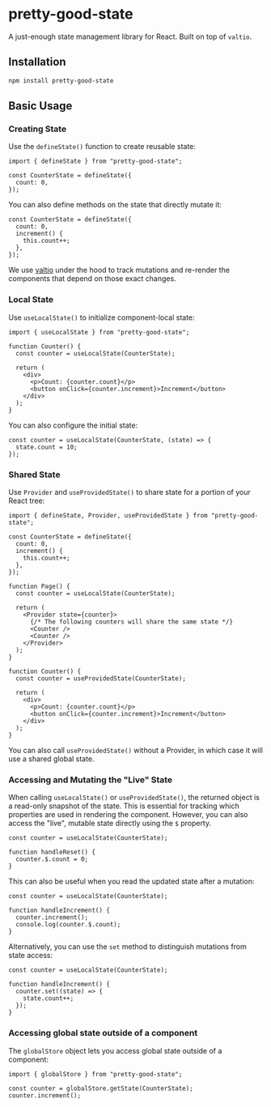 # pretty-good-state

A just-enough state management library for React. Built on top of `valtio`.

## Installation

```bash
npm install pretty-good-state
```

## Basic Usage

### Creating State

Use the `defineState()` function to create reusable state:

```tsx
import { defineState } from "pretty-good-state";

const CounterState = defineState({
  count: 0,
});
```

You can also define methods on the state that directly mutate it:

```tsx
const CounterState = defineState({
  count: 0,
  increment() {
    this.count++;
  },
});
```

We use [valtio](https://github.com/pmndrs/valtio) under the hood to
track mutations and re-render the components that depend on those exact changes.

### Local State

Use `useLocalState()` to initialize component-local state:

```tsx
import { useLocalState } from "pretty-good-state";

function Counter() {
  const counter = useLocalState(CounterState);

  return (
    <div>
      <p>Count: {counter.count}</p>
      <button onClick={counter.increment}>Increment</button>
    </div>
  );
}
```

You can also configure the initial state:

```tsx
const counter = useLocalState(CounterState, (state) => {
  state.count = 10;
});
```

### Shared State

Use `Provider` and `useProvidedState()` to share state for a portion
of your React tree:

```tsx
import { defineState, Provider, useProvidedState } from "pretty-good-state";

const CounterState = defineState({
  count: 0,
  increment() {
    this.count++;
  },
});

function Page() {
  const counter = useLocalState(CounterState);

  return (
    <Provider state={counter}>
      {/* The following counters will share the same state */}
      <Counter />
      <Counter />
    </Provider>
  );
}

function Counter() {
  const counter = useProvidedState(CounterState);

  return (
    <div>
      <p>Count: {counter.count}</p>
      <button onClick={counter.increment}>Increment</button>
    </div>
  );
}
```

You can also call `useProvidedState()` without a Provider, in which case it will
use a shared global state.

### Accessing and Mutating the "Live" State

When calling `useLocalState()` or `useProvidedState()`, the returned object
is a read-only snapshot of the state. This is essential for tracking which
properties are used in rendering the component. However, you can also access the
"live", mutable state directly using the `$` property.

```tsx
const counter = useLocalState(CounterState);

function handleReset() {
  counter.$.count = 0;
}
```

This can also be useful when you read the updated state after a mutation:

```tsx
const counter = useLocalState(CounterState);

function handleIncrement() {
  counter.increment();
  console.log(counter.$.count);
}
```

Alternatively, you can use the `set` method to distinguish mutations from state
access:

```tsx
const counter = useLocalState(CounterState);

function handleIncrement() {
  counter.set((state) => {
    state.count++;
  });
}
```

### Accessing global state outside of a component

The `globalStore` object lets you access global state outside of a component:

```tsx
import { globalStore } from "pretty-good-state";

const counter = globalStore.getState(CounterState);
counter.increment();
```
